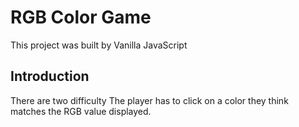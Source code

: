 # RGB Color Game

This project was built by Vanilla JavaScript

## Introduction

There are two difficulty 
The player has to click on a color they think matches the RGB value displayed.

